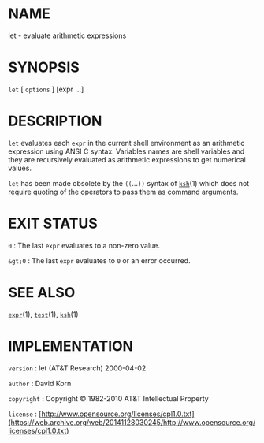 # NAME

let - evaluate arithmetic expressions

# SYNOPSIS

`let` \[ `options` \] \[expr ...\]

# DESCRIPTION

`let` evaluates each `expr` in the current shell environment as an
arithmetic expression using ANSI C syntax. Variables names are shell
variables and they are recursively evaluated as arithmetic expressions
to get numerical values.

`let` has been made obsolete by the `((`...`))` syntax of
[`ksh`](/web/20141128030245/http://www2.research.att.com/~astopen/man/man1/ksh.html)(1)
which does not require quoting of the operators to pass them as command
arguments.

# EXIT STATUS

`0`
: The last `expr` evaluates to a non-zero value.

`&gt;0`
: The last `expr` evaluates to `0` or an error occurred.

# SEE ALSO

[`expr`](/web/20141128030245/http://www2.research.att.com/~astopen/man/man1/expr.html)(1),
[`test`](/web/20141128030245/http://www2.research.att.com/~astopen/man/man1/test.html)(1),
[`ksh`](/web/20141128030245/http://www2.research.att.com/~astopen/man/man1/ksh.html)(1)

# IMPLEMENTATION

`version`
: let (AT&T Research) 2000-04-02

`author`
: David Korn

`copyright`
: Copyright © 1982-2010 AT&T Intellectual Property

`license`
: [http://www.opensource.org/licenses/cpl1.0.txt](https://web.archive.org/web/20141128030245/http://www.opensource.org/licenses/cpl1.0.txt)


